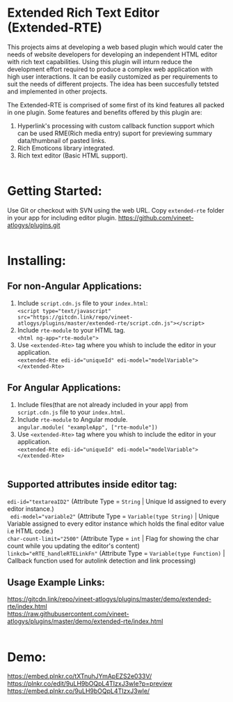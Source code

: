 # Extended Rich Text Editor (Extended-RTE)
This projects aims at developing a web based plugin which would cater the needs of website
developers for developing an independent HTML editor with rich text capabilities. Using this plugin
will inturn reduce the development effort required to produce a complex web application with high user
interactions. It can be easily customized as per requirements to suit the needs of different projects. The
idea has been succesfully tetsted and implemented in other projects.<br/>

The Extended-RTE is comprised of some first of its kind features all packed in one plugin. Some
features and benefits offered by this plugin are:<br/>
1. Hyperlink's processing with custom callback function support which can be used RME(Rich media entry) suport for previewing summary data/thumbnail of pasted links.<br/>
2. Rich Emoticons library integrated.<br/>
4. Rich text editor (Basic HTML support).<br/><br/>

# Getting Started:<br/>
Use Git or checkout with SVN using the web URL. Copy `extended-rte` folder in your app for including editor plugin.
https://github.com/vineet-atlogys/plugins.git<br/><br/>

# Installing:<br/>

## For non-Angular Applications:
1. Include `script.cdn.js` file to your `index.html`:<br/>
    `<script type="text/javascript" src="https://gitcdn.link/repo/vineet-atlogys/plugins/master/extended-rte/script.cdn.js"></script>`<br/>
2. Include `rte-module` to your HTML tag.<br/>
    `<html ng-app="rte-module">`<br/>
3. Use `<extended-Rte>` tag where you whish to include the editor in your application.<br/>
    `<extended-Rte edi-id="uniqueId" edi-model="modelVariable"></extended-Rte>`<br/>

## For Angular Applications:
1. Include files(that are not already included in your app) from `script.cdn.js` file to your `index.html`.<br/>
2. Include `rte-module` to Angular module.<br/>
   `angular.module( "exampleApp", ["rte-module"])`<br/>
3. Use `<extended-Rte>` tag where you whish to include the editor in your application.<br/>
    `<extended-Rte edi-id="uniqueId" edi-model="modelVariable"></extended-Rte>`<br/><br/>

## Supported attributes inside editor tag:<br/>
`edi-id="textareaID2"` (Attribute Type = `String` | Unique Id assigned to every editor instance.)<br/>
` edi-model="variable2"` (Attribute Type = `Variable(type String)` | Unique Variable assigned to every editor instance which holds the final editor value i.e HTML code.)<br/>
`char-count-limit="2500"` (Attribute Type = `int` | Flag for showing the char count while you updating the editor's content)<br/>
`linkcb="eRTE_handleRTELinkFn"` (Attribute Type = `Variable(type Function)` | Callback function used for autolink detection and link processing)<br/>

## Usage Example Links:<br/>
https://gitcdn.link/repo/vineet-atlogys/plugins/master/demo/extended-rte/index.html<br/>
https://raw.githubusercontent.com/vineet-atlogys/plugins/master/demo/extended-rte/index.html<br/><br/>

# Demo:<br/>
https://embed.plnkr.co/tXTnuhJYmApEZS2e033V/<br/>
https://plnkr.co/edit/9uLH9bOQpL4TIzxJ3wle?p=preview<br/>
https://embed.plnkr.co/9uLH9bOQpL4TIzxJ3wle/